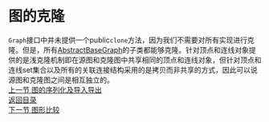 # 图的克隆  
`Graph`接口中并未提供一个public`clone`方法，因为我们不需要对所有实现进行克隆。但是，所有[AbstractBaseGraph](https://jgrapht.org/javadoc/org/jgrapht/graph/AbstractBaseGraph.html)的子类都能够克隆。针对顶点和连线对象提供的是浅克隆机制即在源图和克隆图中共享相同的顶点和连线对象，但针对顶点和连线set集合以及所有的关联连接结构采用的是拷贝而非共享的方式，因此可以说源图和克隆图之间是相互独立的。  
[上一节 图的序列化及导入导出](https://github.com/roysong/reseachTec/blob/master/graph/jGraphT/apply/dev/10_%E5%9B%BE%E7%9A%84%E5%BA%8F%E5%88%97%E5%8C%96%E5%8F%8A%E5%AF%BC%E5%85%A5%E5%AF%BC%E5%87%BA.md)  
[返回目录](https://github.com/roysong/reseachTec/tree/master/graph/jGraphT/apply/dev#jgrapht%E5%BC%80%E5%8F%91%E6%8C%87%E5%8D%97%E6%80%BB%E7%BA%B2)  
[下一节 图形比较](https://github.com/roysong/reseachTec/blob/master/graph/jGraphT/apply/dev/12_%E5%9B%BE%E5%BD%A2%E6%AF%94%E8%BE%83.md)  
